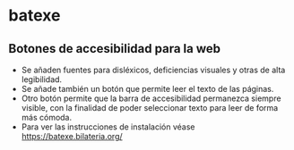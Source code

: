 # batexe

## Botones de accesibilidad para la web

* Se añaden fuentes para disléxicos, deficiencias visuales y otras de alta legibilidad.
* Se añade también un botón que permite leer el texto de las páginas.
* Otro botón permite que la barra de accesibilidad permanezca siempre visible, con la finalidad de poder seleccionar texto para leer de forma más cómoda.
* Para ver las instrucciones de instalación véase https://batexe.bilateria.org/
